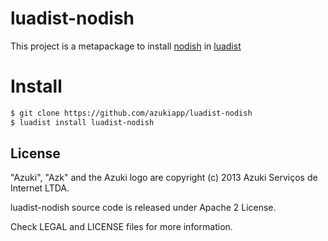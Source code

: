 # luadist-nodish

This project is a metapackage to install [nodish](https://github.com/lipp/nodish) in [luadist](luadist.org)

# Install

```bash
$ git clone https://github.com/azukiapp/luadist-nodish
$ luadist install luadist-nodish
```

## License

"Azuki", "Azk" and the Azuki logo are copyright (c) 2013 Azuki Serviços de Internet LTDA.

luadist-nodish source code is released under Apache 2 License.

Check LEGAL and LICENSE files for more information.

